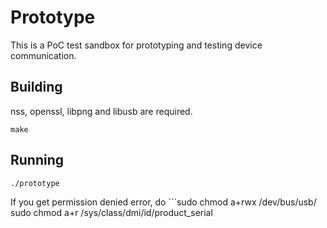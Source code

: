 # Prototype

This is a PoC test sandbox for prototyping and testing device communication.

## Building
nss, openssl, libpng and libusb are required.
```
make
```

## Running
```
./prototype
```
If you get permission denied error, do ```sudo chmod a+rwx /dev/bus/usb/<your device path>
sudo chmod a+r /sys/class/dmi/id/product_serial

```
